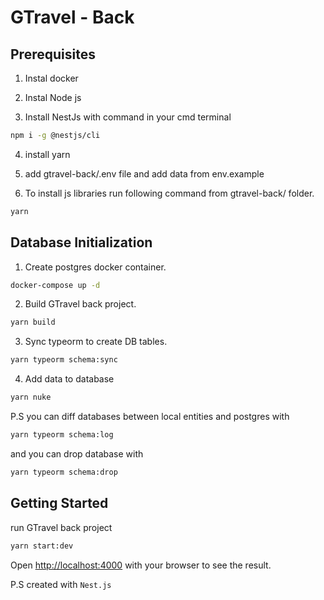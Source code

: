 # GTravel - Back

## Prerequisites

1. Instal docker

2. Instal Node js

3. Install NestJs with command in your cmd terminal

```bash
npm i -g @nestjs/cli
```

4. install yarn

5. add gtravel-back/.env file and add data from env.example

6. To install js libraries run following command from gtravel-back/ folder.

```bash
yarn
```

## Database Initialization

1. Create postgres docker container.

```bash
docker-compose up -d
```

2. Build GTravel back project.

```bash
yarn build
```

3. Sync typeorm to create DB tables.

```bash
yarn typeorm schema:sync
```

4. Add data to database

```bash
yarn nuke
```

P.S you can diff databases between local entities and postgres with

```bash
yarn typeorm schema:log
```

and you can drop database with

```bash
yarn typeorm schema:drop
```

<!-- TODO: add dummy data initialized instruction -->

## Getting Started

run GTravel back project

```bash
yarn start:dev
```

Open [http://localhost:4000](http://localhost:4000) with your browser to see the result.

P.S created with `Nest.js`
